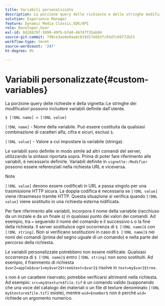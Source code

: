 ```yaml
---
title: Variabili personalizzate
description: La porzione query delle richieste e delle stringhe modificatori di vignetta può includere variabili definite dall'utente.
solution: Experience Manager
feature: Dynamic Media Classic,SDK/API
role: Developer,User
exl-id: 8d26b797-5099-49fb-b7e0-46747f35ab84
source-git-commit: 790ce3aa4e9aadc019d17e663fc93d7c69772b23
workflow-type: tm+mt
source-wordcount: '247'
ht-degree: 0%

---
```


# Variabili personalizzate{#custom-variables}

La porzione query delle richieste e della vignetta::Le stringhe dei modificatori possono includere variabili definite dall&#39;utente.

`$ [!DNL name] = [!DNL value]`

`[!DNL name]` - Nome della variabile. Può essere costituita da qualsiasi combinazione di caratteri alfa, cifra e sicuri, esclusi `$`.

`[!DNL value]` - Valore a cui impostare la variabile (stringa).

Le variabili sono definite in modo simile ad altri comandi del server, utilizzando la sintassi riportata sopra. Prima di poter fare riferimento alle variabili, è necessario definirle. Variabili definite in `vignette::Modifier` possono essere referenziati nella richiesta URL e viceversa.

>[!NOTE]
>
>`[!DNL value]` devono essere codificati in URL a passa singolo per una trasmissione HTTP sicura. La doppia codifica è necessaria se `[!DNL value]` viene ritrasmesso tramite HTTP. Questa situazione si verifica quando `[!DNL value]` viene sostituito in una richiesta esterna nidificata.

Per fare riferimento alle variabili, incorpora il nome della variabile (racchiuso da un iniziale e da un finale `$`) in qualsiasi punto dei valori dei comandi. Ad esempio, tra `=`  seguendo il nome del comando e il successivo `&` o la fine della richiesta. Il server sostituisce ogni occorrenza di `$ [!DNL name]$` con `[!DNL string]`. Non si verificano sostituzioni in caso di `$ [!DNL name]$` nei nomi dei comandi (prima del segno uguale di un comando) e nella parte del percorso della richiesta.

Le variabili personalizzate potrebbero non essere nidificate. Qualsiasi occorrenza di `$ [!DNL name]$` entro `[!DNL string]` non sono sostituiti. Ad esempio, il frammento di richiesta `$var2=apple&$var1=my$var2$tree&text=$var1$` risolve in `text=my$var2$tree`.

`$` non è un carattere riservato; potrebbe verificarsi altrimenti nella richiesta. Ad esempio: `src=my$texture$file.tif` è un comando valido (supponendo che una voce del catalogo dei materiali o un file di texture denominato `[!DNL my$texture$file.tif]` esiste), mentre `wid=$number$` non è perché `wid=` richiede un argomento numerico.
